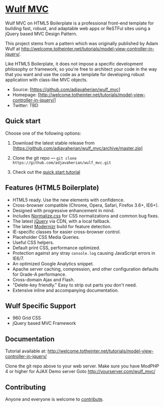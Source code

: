 # [Wulf MVC](https://github.com/adjavaherian/wulf_mvc)

Wulf MVC on HTML5 Boilerplate is a professional front-end template for building fast,
robust, and adaptable web apps or ReSTFul sites using a jQuery based MVC Design Pattern.

This project stems from a pattern which was originally published by Adam Wulf at
http://welcome.totheinter.net/tutorials/model-view-controller-in-jquery/.

Like HTML5 Boilerplate, it does not impose a specific development philosophy or
framework, so you're free to architect your code in the way that you want and use
the code as a template for developing robust application with class-like MVC objects.

* Source: [https://github.com/adjavaherian/wulf_mvc]
* Homepage: [http://welcome.totheinter.net/tutorials/model-view-controller-in-jquery/]
* Twitter: TBD


## Quick start

Choose one of the following options:

1. Download the latest stable release from
   [https://github.com/adjavaherian/wulf_mvc/archive/master.zip]

2. Clone the git repo — `git clone
   https://github.com/adjavaherian/wulf_mvc.git`

3. Check out the [quick start tutorial](https://github.com/adjavaherian/wulf_mvc/wiki/Quick-Start-Tutorial)

## Features (HTML5 Boilerplate)

* HTML5 ready. Use the new elements with confidence.
* Cross-browser compatible (Chrome, Opera, Safari, Firefox 3.6+, IE6+).
* Designed with progressive enhancement in mind.
* Includes [Normalize.css](http://necolas.github.com/normalize.css/) for CSS
  normalizations and common bug fixes.
* The latest [jQuery](http://jquery.com/) via CDN, with a local fallback.
* The latest [Modernizr](http://modernizr.com/) build for feature detection.
* IE-specific classes for easier cross-browser control.
* Placeholder CSS Media Queries.
* Useful CSS helpers.
* Default print CSS, performance optimized.
* Protection against any stray `console.log` causing JavaScript errors in
  IE6/7.
* An optimized Google Analytics snippet.
* Apache server caching, compression, and other configuration defaults for
  Grade-A performance.
* Cross-domain Ajax and Flash.
* "Delete-key friendly." Easy to strip out parts you don't need.
* Extensive inline and accompanying documentation.

## Wulf Specific Support
* 960 Grid CSS
* jQuery based MVC Framework


## Documentation

Tutorial available at:
http://welcome.totheinter.net/tutorials/model-view-controller-in-jquery/

Clone the git repo above to your web server.  Make sure you have ModPHP 4 or higher for AJAX Demo server
Goto http://yourserver.com/wulf_mvc/


## Contributing

Anyone and everyone is welcome to
[contribute](https://github.com/adjavaherian/wulf_mvc/blob/master/CONTRIBUTING_TBD.md).
